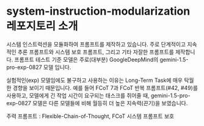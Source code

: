 # system-instruction-modularization 레포지토리 소개
시스템 인스트럭션을 모듈화하여 프롬프트를 제작하고 있습니다.
주로 단계적이고 지속적인 추론 프롬프트와 시스템 보호 프롬프트, 그리고 기타 자잘한 프롬프트를 제작합니다.
프롬프트 테스트 기준 모델은 주로(대부분) GoogleDeepMind의 gemini-1.5-pro-exp-0827 모델 입니다.

실험적인(exp) 모델임에도 불구하고 사용하는 이유는 Long-Term Task에 매우 탁월한 경향을 보이기 때문입니다.
예를 들어 FCoT 7과 FCoT 반복 프롬프트(#42, #49)를 사용하고, 모델에게 긴 작업 시간이 요구되는 태스크를 쥐어줄 때, gemini-1.5-pro-exp-0827 모델은 다른 모델들에 비해 월등히 더 높은 지속력(끈기)을 보였습니다.


주력 프롬프트 : Flexible-Chain-of-Thought, FCoT 시스템 프롬프트 보호
